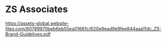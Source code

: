 # ZS Associates

https://assets-global.website-files.com/60789970beb6eb55ea01661c/620e9ead9e9fee844aaa11dc_ZS-Brand-Guidelines.pdf